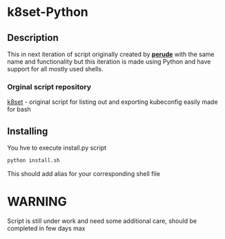 # k8set-Python

## Description

This in next iteration of script originally created by **[perude](https://github.com/perude)** with the same name and functionality but this iteration is made using Python and have support for all mostly used shells.

### Orginal script repository

[k8set](https://github.com/perude/k8set) - original script for listing out and exporting kubeconfig easily made for bash 

## Installing

You hve to execute install.py script

```python
python install.sh
```

This should add alias for your corresponding shell file


# WARNING

Script is still under work and need some additional care, should be completed in few days max 